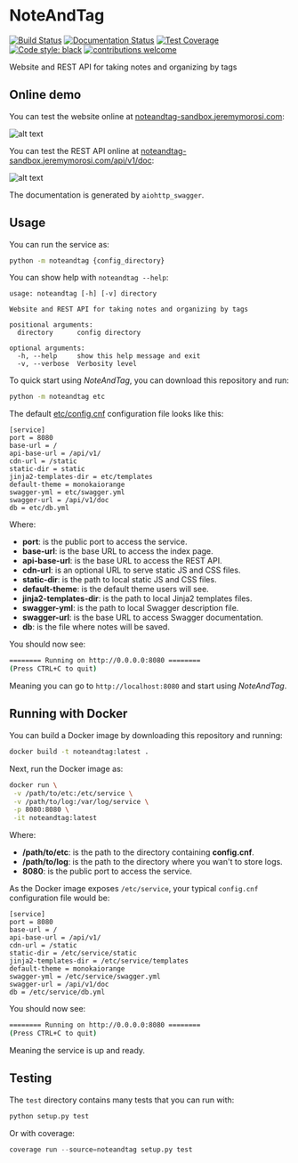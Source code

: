# NoteAndTag

[![Build Status](https://travis-ci.com/Nauja/noteandtag.png?branch=master)](https://travis-ci.com/Nauja/noteandtag)
[![Documentation Status](https://readthedocs.org/projects/noteandtag/badge/?version=latest)](https://noteandtag.readthedocs.io/en/latest/?badge=latest)
[![Test Coverage](https://codeclimate.com/github/Nauja/noteandtag/badges/coverage.svg)](https://codeclimate.com/github/Nauja/noteandtag/coverage)
[![Code style: black](https://img.shields.io/badge/code%20style-black-000000.svg)](https://github.com/psf/black)
[![contributions welcome](https://img.shields.io/badge/contributions-welcome-brightgreen.svg?style=flat)](https://github.com/Nauja/noteandtag/issues)

Website and REST API for taking notes and organizing by tags

## Online demo

You can test the website online at [noteandtag-sandbox.jeremymorosi.com](http://noteandtag-sandbox.jeremymorosi.com):

![alt text](../media/website_preview.png?raw=true)

You can test the REST API online at [noteandtag-sandbox.jeremymorosi.com/api/v1/doc](http://noteandtag-sandbox.jeremymorosi.com/api/v1/doc):

![alt text](../media/swagger_preview.png?raw=true)

The documentation is generated by `aiohttp_swagger`.

## Usage

You can run the service as:

```bash
python -m noteandtag {config_directory}
```

You can show help with `noteandtag --help`:

```
usage: noteandtag [-h] [-v] directory

Website and REST API for taking notes and organizing by tags

positional arguments:
  directory      config directory

optional arguments:
  -h, --help     show this help message and exit
  -v, --verbose  Verbosity level

```

To quick start using *NoteAndTag*, you can download this repository and run:

```bash
python -m noteandtag etc
```

The default [etc/config.cnf](https://github.com/Nauja/noteandtag/blob/master/etc/config.cnf) configuration file looks like this:

```
[service]
port = 8080
base-url = /
api-base-url = /api/v1/
cdn-url = /static
static-dir = static
jinja2-templates-dir = etc/templates
default-theme = monokaiorange
swagger-yml = etc/swagger.yml
swagger-url = /api/v1/doc
db = etc/db.yml
```

Where:

  * **port**: is the public port to access the service.
  * **base-url**: is the base URL to access the index page.
  * **api-base-url**: is the base URL to access the REST API.
  * **cdn-url**: is an optional URL to serve static JS and CSS files.
  * **static-dir**: is the path to local static JS and CSS files.
  * **default-theme**: is the default theme users will see.
  * **jinja2-templates-dir**: is the path to local Jinja2 templates files.
  * **swagger-yml**: is the path to local Swagger description file.
  * **swagger-url**: is the base URL to access Swagger documentation.
  * **db**: is the file where notes will be saved.

You should now see:

```bash
======== Running on http://0.0.0.0:8080 ========
(Press CTRL+C to quit)

```

Meaning you can go to `http://localhost:8080` and start using *NoteAndTag*.

## Running with Docker

You can build a Docker image by downloading this repository and running:

```bash
docker build -t noteandtag:latest .
```

Next, run the Docker image as:

```bash
docker run \
 -v /path/to/etc:/etc/service \
 -v /path/to/log:/var/log/service \
 -p 8080:8080 \
 -it noteandtag:latest
```

Where:
  * **/path/to/etc**: is the path to the directory containing **config.cnf**.
  * **/path/to/log**: is the path to the directory where you wan't to store logs.
  * **8080**: is the public port to access the service.

As the Docker image exposes `/etc/service`, your typical `config.cnf` configuration file would be:

```
[service]
port = 8080
base-url = /
api-base-url = /api/v1/
cdn-url = /static
static-dir = /etc/service/static
jinja2-templates-dir = /etc/service/templates
default-theme = monokaiorange
swagger-yml = /etc/service/swagger.yml
swagger-url = /api/v1/doc
db = /etc/service/db.yml
```

You should now see:

```bash
======== Running on http://0.0.0.0:8080 ========
(Press CTRL+C to quit)

```

Meaning the service is up and ready.

## Testing

The `test` directory contains many tests that you can run with:

```python
python setup.py test
```

Or with coverage:

```python
coverage run --source=noteandtag setup.py test
```
